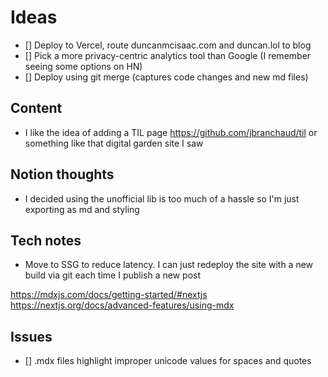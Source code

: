# Ideas

- [] Deploy to Vercel, route duncanmcisaac.com and duncan.lol to blog
- [] Pick a more privacy-centric analytics tool than Google (I remember seeing some options on HN)
- [] Deploy using git merge (captures code changes and new md files)

## Content

- I like the idea of adding a TIL page https://github.com/jbranchaud/til or something like that digital garden site I saw

## Notion thoughts

- I decided using the unofficial lib is too much of a hassle so I'm just exporting as md and styling

## Tech notes

- Move to SSG to reduce latency. I can just redeploy the site with a new build via git each time I publish a new post

https://mdxjs.com/docs/getting-started/#nextjs
https://nextjs.org/docs/advanced-features/using-mdx

## Issues

- [] .mdx files highlight improper unicode values for spaces and quotes
